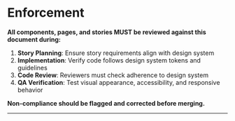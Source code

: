 # Enforcement

**All components, pages, and stories MUST be reviewed against this document during:**

1. **Story Planning**: Ensure story requirements align with design system
2. **Implementation**: Verify code follows design system tokens and guidelines
3. **Code Review**: Reviewers must check adherence to design system
4. **QA Verification**: Test visual appearance, accessibility, and responsive behavior

**Non-compliance should be flagged and corrected before merging.**

---

